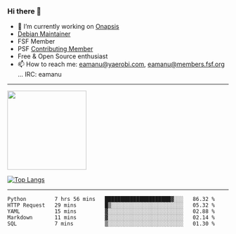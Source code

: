 ### Hi there 👋


- 🔭 I’m currently working on [Onapsis](http://onapsis.com)
- [Debian Maintainer](https://qa.debian.org/developer.php?login=eamanu%40yaerobi.com)
- FSF Member
- PSF [Contributing Member](https://www.python.org/psf/membership/#what-membership-classes-are-there)
- Free & Open Source enthusiast 
- 📫 How to reach me: eamanu@yaerobi.com, eamanu@members.fsf.org ... IRC: eamanu

---

<img height="180em" src="https://github-readme-stats.vercel.app/api?theme=dark&username=eamanu&show_icons=true&hide_border=true&&count_private=true&include_all_commits=true" />

[![Top Langs](https://github-readme-stats.vercel.app/api/top-langs/?theme=dark&username=eamanu&layout=compact)](https://github.com/anuraghazra/github-readme-stats)

---

<!--START_SECTION:waka-->
```text
Python         7 hrs 56 mins   █████████████████████▓░░░   86.32 % 
HTTP Request   29 mins         █▒░░░░░░░░░░░░░░░░░░░░░░░   05.32 % 
YAML           15 mins         ▓░░░░░░░░░░░░░░░░░░░░░░░░   02.88 % 
Markdown       11 mins         ▓░░░░░░░░░░░░░░░░░░░░░░░░   02.14 % 
SQL            7 mins          ▒░░░░░░░░░░░░░░░░░░░░░░░░   01.30 % 
```
<!--END_SECTION:waka-->
